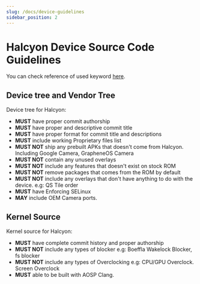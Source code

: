 ```yaml
---
slug: /docs/device-guidelines
sidebar_position: 2
---
```

# Halcyon Device Source Code Guidelines

You can check reference of used keyword [here](https://datatracker.ietf.org/doc/html/rfc2119).

## Device tree and Vendor Tree
Device tree for Halcyon:
- **MUST** have proper commit authorship
- **MUST** have proper and descriptive commit title
- **MUST** have proper format for commit title and descriptions
- **MUST** include working Proprietary files list
- **MUST NOT** ship any prebuilt APKs that doesn't come from Halcyon. Including Google Camera, GrapheneOS Camera
- **MUST NOT** contain any unused overlays
- **MUST NOT** include any features that doesn't exist on stock ROM
- **MUST NOT** remove packages that comes from the ROM by default
- **MUST NOT** include any overlays that don't have anything to do with the device. e.g: QS Tile order
- **MUST** have Enforcing SELinux
- **MAY** include OEM Camera ports.

## Kernel Source
Kernel source for Halcyon:
- **MUST** have complete commit history and proper authorship
- **MUST NOT** include any types of blocker e.g: Boeffla Wakelock Blocker, fs blocker
- **MUST NOT** include any types of Overclocking e.g: CPU/GPU Overclock. Screen Overclock
- **MUST** able to be built with AOSP Clang.